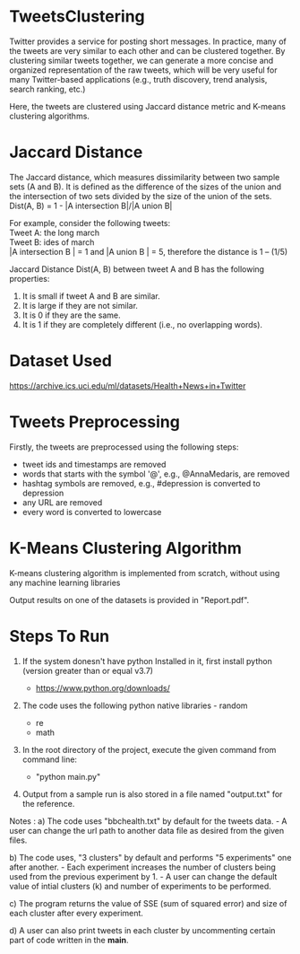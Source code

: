 # TweetsClustering

Twitter provides a service for posting short messages. In practice, many of the tweets are very
similar to each other and can be clustered together. By clustering similar tweets together, we can
generate a more concise and organized representation of the raw tweets, which will be very
useful for many Twitter-based applications (e.g., truth discovery, trend analysis, search ranking,
etc.)

Here, the tweets are clustered using Jaccard distance metric and K-means clustering algorithms.

# Jaccard Distance

The Jaccard distance, which measures dissimilarity between two sample sets (A and B). It is
defined as the difference of the sizes of the union and the intersection of two sets divided by the
size of the union of the sets. <br />
Dist(A, B) = 1 - |A intersection B|/|A union B|

For example, consider the following tweets: <br />
Tweet A: the long march <br />
Tweet B: ides of march <br />
|A intersection B | = 1 and |A union B | = 5, therefore the distance is 1 – (1/5)

Jaccard Distance Dist(A, B) between tweet A and B has the following properties:
1. It is small if tweet A and B are similar.
2. It is large if they are not similar.
3. It is 0 if they are the same.
4. It is 1 if they are completely different (i.e., no overlapping words).

# Dataset Used

https://archive.ics.uci.edu/ml/datasets/Health+News+in+Twitter

# Tweets Preprocessing

Firstly, the tweets are preprocessed using the following steps:
- tweet ids and timestamps are removed
- words that starts with the symbol '@', e.g., @AnnaMedaris, are removed
- hashtag symbols are removed, e.g., #depression is converted to depression
- any URL are removed
- every word is converted to lowercase

# K-Means Clustering Algorithm

K-means clustering algorithm is implemented from scratch, without using any machine learning libraries

Output results on one of the datasets is provided in "Report.pdf".

# Steps To Run

1) If the system donesn't have python Installed in it, first install python (version greater than or equal v3.7)
	- https://www.python.org/downloads/
2) The code uses the following python native libraries
        - random
	- re
	- math
3) In the root directory of the project, execute the given command from command line:
	- "python main.py"

4) Output from a sample run is also stored in a file named "output.txt" for the reference.

Notes :
 a) The code uses "bbchealth.txt" by default for the tweets data.
	- A user can change the url path to another data file as desired from the given files.

 b) The code uses, "3 clusters" by default and performs "5 experiments" one after another.
	- Each experiment increases the number of clusters being used from the previous experiment by 1.
	- A user can change the default value of intial clusters (k) and number of experiments to be performed.

 c) The program returns the value of SSE (sum of squared error) and size of each cluster after every experiment.

 d) A user can also print tweets in each cluster by uncommenting certain part of code written in the __main__.
